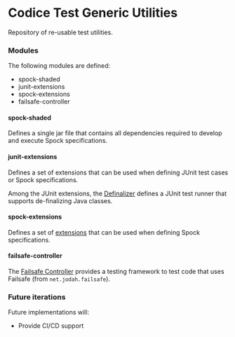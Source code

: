 # Codice Test Generic Utilities
Repository of re-usable test utilities.

### Modules
The following modules are defined:
* spock-shaded
* junit-extensions
* spock-extensions
* failsafe-controller

#### spock-shaded
Defines a single jar file that contains all dependencies required to develop and execute Spock specifications.

#### junit-extensions
Defines a set of extensions that can be used when defining JUnit test cases or Spock specifications.

Among the JUnit extensions, the [Definalizer](docs/definalizer.md) defines a JUnit test runner that supports de-finalizing Java classes.

#### spock-extensions
Defines a set of [extensions](docs/spock-extensions.md) that can be used when defining Spock specifications.

#### failsafe-controller
The [Failsafe Controller](doscs/failsafe-controller.md) provides a testing framework to test code that uses Failsafe (from `net.jodah.failsafe`). 

### Future iterations
Future implementations will:
* Provide CI/CD support
